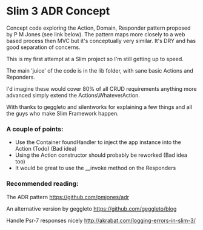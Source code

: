 # Slim 3 ADR Concept

Concept code exploring the Action, Domain, Responder pattern proposed by P M Jones (see link below).
The pattern maps more closely to a web based process then MVC but it's conceptually very similar.
It's DRY and has good separation of concerns.

This is my first attempt at a Slim project so I'm still getting up to speed.

The main 'juice' of the code is in the lib folder, with sane basic Actions and Reponders.

I'd imagine these would cover 80% of all CRUD requirements anything more advanced simply extend the Actions\WhateverAction. 

With thanks to geggleto and silentworks for explaining a few things and all the guys who make Slim Framework happen.

### A couple of points:
+ Use the Container foundHandler to inject the app instance into the Action (Todo) (Bad idea)
+ Using the Action constructor should probably be reworked (Bad idea too)
+ It would be great to use the __invoke method on the Responders 


### Recommended reading:

The ADR pattern
<https://github.com/pmjones/adr>

An alternative version by geggleto
<https://github.com/geggleto/blog>

Handle Psr-7 responses nicely
<http://akrabat.com/logging-errors-in-slim-3/>
